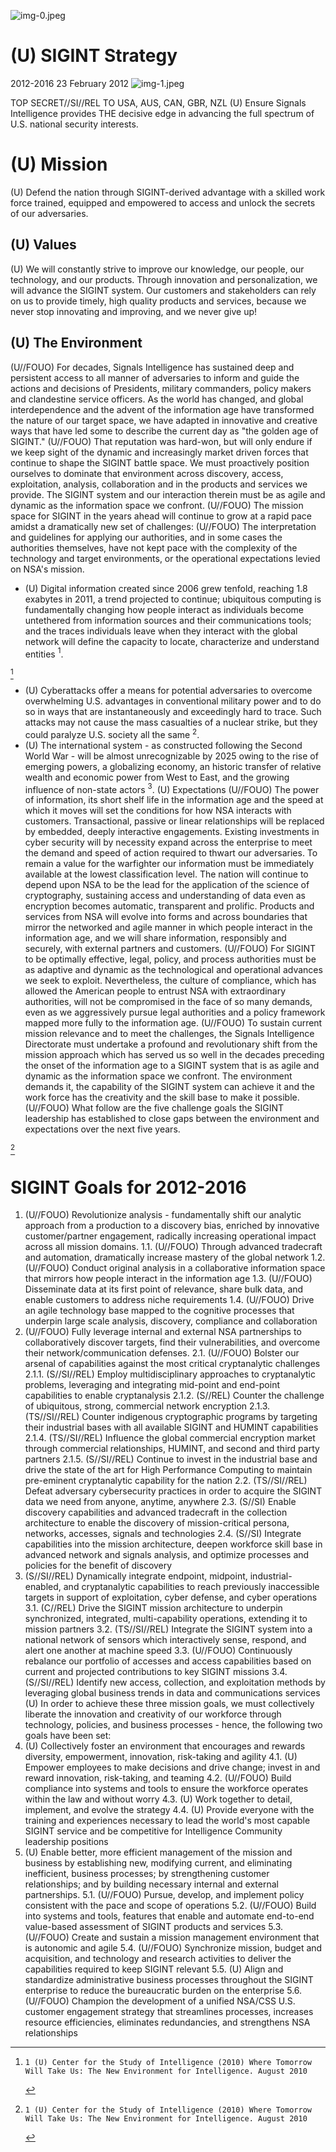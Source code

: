 ![img-0.jpeg](img-0.jpeg)

# (U) SIGINT Strategy 

2012-2016
23 February 2012
![img-1.jpeg](img-1.jpeg)

TOP SECRET//SI//REL TO USA, AUS, CAN, GBR, NZL
(U) Ensure Signals Intelligence provides THE decisive edge in advancing the full spectrum of U.S. national security interests.

# (U) Mission 

(U) Defend the nation through SIGINT-derived advantage with a skilled work force trained, equipped and empowered to access and unlock the secrets of our adversaries.

## (U) Values

(U) We will constantly strive to improve our knowledge, our people, our technology, and our products. Through innovation and personalization, we will advance the SIGINT system. Our customers and stakeholders can rely on us to provide timely, high quality products and services, because we never stop innovating and improving, and we never give up!

## (U) The Environment

(U//FOUO) For decades, Signals Intelligence has sustained deep and persistent access to all manner of adversaries to inform and guide the actions and decisions of Presidents, military commanders, policy makers and clandestine service officers. As the world has changed, and global interdependence and the advent of the information age have transformed the nature of our target space, we have adapted in innovative and creative ways that have led some to describe the current day as "the golden age of SIGINT."
(U//FOUO) That reputation was hard-won, but will only endure if we keep sight of the dynamic and increasingly market driven forces that continue to shape the SIGINT battle space. We must proactively position ourselves to dominate that environment across discovery, access, exploitation, analysis, collaboration and in the products and services we provide. The SIGINT system and our interaction therein must be as agile and dynamic as the information space we confront.
(U//FOUO) The mission space for SIGINT in the years ahead will continue to grow at a rapid pace amidst a dramatically new set of challenges:
(U//FOUO) The interpretation and guidelines for applying our authorities, and in some cases the authorities themselves, have not kept pace with the complexity of the technology and target environments, or the operational expectations levied on NSA's mission.

- (U) Digital information created since 2006 grew tenfold, reaching 1.8 exabytes in 2011, a trend projected to continue; ubiquitous computing is fundamentally changing how people interact as individuals become untethered from information sources and their communications tools; and the traces individuals leave when they interact with the global network will define the capacity to locate, characterize and understand entities ${ }^{1}$.

[^0]
[^0]:    1 (U) Center for the Study of Intelligence (2010) Where Tomorrow Will Take Us: The New Environment for Intelligence. August 2010
- (U) Cyberattacks offer a means for potential adversaries to overcome overwhelming U.S. advantages in conventional military power and to do so in ways that are instantaneously and exceedingly hard to trace. Such attacks may not cause the mass casualties of a nuclear strike, but they could paralyze U.S. society all the same ${ }^{2}$.
- (U) The international system - as constructed following the Second World War - will be almost unrecognizable by 2025 owing to the rise of emerging powers, a globalizing economy, an historic transfer of relative wealth and economic power from West to East, and the growing influence of non-state actors ${ }^{3}$.
(U) Expectations
(U//FOUO) The power of information, its short shelf life in the information age and the speed at which it moves will set the conditions for how NSA interacts with customers. Transactional, passive or linear relationships will be replaced by embedded, deeply interactive engagements. Existing investments in cyber security will by necessity expand across the enterprise to meet the demand and speed of action required to thwart our adversaries. To remain a value for the warfighter our information must be immediately available at the lowest classification level. The nation will continue to depend upon NSA to be the lead for the application of the science of cryptography, sustaining access and understanding of data even as encryption becomes automatic, transparent and prolific. Products and services from NSA will evolve into forms and across boundaries that mirror the networked and agile manner in which people interact in the information age, and we will share information, responsibly and securely, with external partners and customers.
(U//FOUO) For SIGINT to be optimally effective, legal, policy, and process authorities must be as adaptive and dynamic as the technological and operational advances we seek to exploit. Nevertheless, the culture of compliance, which has allowed the American people to entrust NSA with extraordinary authorities, will not be compromised in the face of so many demands, even as we aggressively pursue legal authorities and a policy framework mapped more fully to the information age.
(U//FOUO) To sustain current mission relevance and to meet the challenges, the Signals Intelligence Directorate must undertake a profound and revolutionary shift from the mission approach which has served us so well in the decades preceding the onset of the information age to a SIGINT system that is as agile and dynamic as the information space we confront. The environment demands it, the capability of the SIGINT system can achieve it and the work force has the creativity and the skill base to make it possible.
(U//FOUO) What follow are the five challenge goals the SIGINT leadership has established to close gaps between the environment and expectations over the next five years.

[^0]
[^0]:    ${ }^{2}$ (U) Lynn, William J. III (2010). Defending a New Domain: The Pentagon's Cyberstrategy. Foreign Affairs. September/October 2010. Vol 89, No 5, pp 97-108
    ${ }^{3}$ (U) National Intelligence Council (2010) Global Trends 2020: A Transformed World. United States Government. November 2008
# SIGINT Goals for 2012-2016 

1. (U//FOUO) Revolutionize analysis - fundamentally shift our analytic approach from a production to a discovery bias, enriched by innovative customer/partner engagement, radically increasing operational impact across all mission domains.
1.1. (U//FOUO) Through advanced tradecraft and automation, dramatically increase mastery of the global network
1.2. (U//FOUO) Conduct original analysis in a collaborative information space that mirrors how people interact in the information age
1.3. (U//FOUO) Disseminate data at its first point of relevance, share bulk data, and enable customers to address niche requirements
1.4. (U//FOUO) Drive an agile technology base mapped to the cognitive processes that underpin large scale analysis, discovery, compliance and collaboration
2. (U//FOUO) Fully leverage internal and external NSA partnerships to collaboratively discover targets, find their vulnerabilities, and overcome their network/communication defenses.
2.1. (U//FOUO) Bolster our arsenal of capabilities against the most critical cryptanalytic challenges 2.1.1. (S//SI//REL) Employ multidisciplinary approaches to cryptanalytic problems, leveraging and integrating mid-point and end-point capabilities to enable cryptanalysis
2.1.2. (S//REL) Counter the challenge of ubiquitous, strong, commercial network encryption 2.1.3. (TS//SI//REL) Counter indigenous cryptographic programs by targeting their industrial bases with all available SIGINT and HUMINT capabilities
2.1.4. (TS//SI//REL) Influence the global commercial encryption market through commercial relationships, HUMINT, and second and third party partners
2.1.5. (S//SI//REL) Continue to invest in the industrial base and drive the state of the art for High Performance Computing to maintain pre-eminent cryptanalytic capability for the nation
2.2. (TS//SI//REL) Defeat adversary cybersecurity practices in order to acquire the SIGINT data we need from anyone, anytime, anywhere
2.3. (S//SI) Enable discovery capabilities and advanced tradecraft in the collection architecture to enable the discovery of mission-critical persona, networks, accesses, signals and technologies 2.4. (S//SI) Integrate capabilities into the mission architecture, deepen workforce skill base in advanced network and signals analysis, and optimize processes and policies for the benefit of discovery
3. (S//SI//REL) Dynamically integrate endpoint, midpoint, industrial-enabled, and cryptanalytic capabilities to reach previously inaccessible targets in support of exploitation, cyber defense, and cyber operations
3.1. (C//REL) Drive the SIGINT mission architecture to underpin synchronized, integrated, multi-capability operations, extending it to mission partners
3.2. (TS//SI//REL) Integrate the SIGINT system into a national network of sensors which interactively sense, respond, and alert one another at machine speed
3.3. (U//FOUO) Continuously rebalance our portfolio of accesses and access capabilities based on current and projected contributions to key SIGINT missions
3.4. (S//SI//REL) Identify new access, collection, and exploitation methods by leveraging global business trends in data and communications services
(U) In order to achieve these three mission goals, we must collectively liberate the innovation and creativity of our workforce through technology, policies, and business processes - hence, the following two goals have been set:
4. (U) Collectively foster an environment that encourages and rewards diversity, empowerment, innovation, risk-taking and agility
4.1. (U) Empower employees to make decisions and drive change; invest in and reward innovation, risk-taking, and teaming
4.2. (U//FOUO) Build compliance into systems and tools to ensure the workforce operates within the law and without worry
4.3. (U) Work together to detail, implement, and evolve the strategy
4.4. (U) Provide everyone with the training and experiences necessary to lead the world's most capable SIGINT service and be competitive for Intelligence Community leadership positions
5. (U) Enable better, more efficient management of the mission and business by establishing new, modifying current, and eliminating inefficient, business processes; by strengthening customer relationships; and by building necessary internal and external partnerships.
5.1. (U//FOUO) Pursue, develop, and implement policy consistent with the pace and scope of operations
5.2. (U//FOUO) Build into systems and tools, features that enable and automate end-to-end value-based assessment of SIGINT products and services
5.3. (U//FOUO) Create and sustain a mission management environment that is autonomic and agile
5.4. (U//FOUO) Synchronize mission, budget and acquisition, and technology and research activities to deliver the capabilities required to keep SIGINT relevant
5.5. (U) Align and standardize administrative business processes throughout the SIGINT enterprise to reduce the bureaucratic burden on the enterprise
5.6. (U//FOUO) Champion the development of a unified NSA/CSS U.S. customer engagement strategy that streamlines processes, increases resource efficiencies, eliminates redundancies, and strengthens NSA relationships
